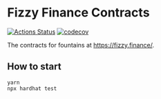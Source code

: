 # Fizzy Finance Contracts

[![Actions Status](https://github.com/fizzyswap/factory/workflows/CI/badge.svg)](https://github.com/fizzyswap/factory/actions)
[![codecov](https://codecov.io/gh/fizzy-finance/fountains/branch/master/graph/badge.svg?token=M423B7OZ5V)](https://codecov.io/gh/fizzy-finance/fountains)

The contracts for fountains at https://fizzy.finance/.

## How to start
```
yarn
npx hardhat test
```

